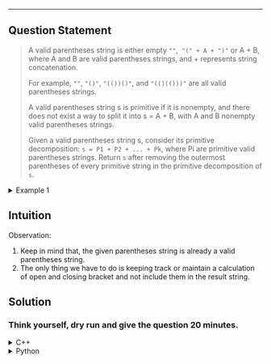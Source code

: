 
---
## Question Statement

> A valid parentheses string is either empty ```""```,``` "(" + A + ")"``` or A + B, where A and B are valid parentheses strings, and + represents string concatenation.
> 
> For example, ```""```, ```"()"```, ```"(())()"```, and ```"(()(()))"``` are all valid parentheses strings.
>
> A valid parentheses string s is primitive if it is nonempty, and there does not exist a way to split it into s = A + B, with A and B nonempty valid parentheses strings.
>
> Given a valid parentheses string s, consider its primitive decomposition: ```s = P1 + P2 + ... + Pk```, where Pi are primitive valid parentheses strings.
Return ```s``` after removing the outermost parentheses of every primitive string in the primitive decomposition of ```s```.

<details>
<summary>Example 1</summary>

```cpp
Input: s = "(()())(())"
Output: "()()()"
Explanation: 
The input string is "(()())(())", with primitive decomposition "(()())" + "(())".
After removing outer parentheses of each part, this is "()()" + "()" = "()()()".
```

</details>

## Intuition 
Observation:
1. Keep in mind that, the given parentheses string is already a valid parentheses string.
2. The only thing we have to do is keeping track or maintain a calculation of open and closing bracket and not include them in the result string.


## Solution


### Think yourself, dry run and give the question 20 minutes.

<details>
<summary>C++</summary>

```cpp
// Time Complexity:
// Space Complexity: 
class Solution
{
public:
    string removeOuterParentheses(string s)
    {
        int cnt = 0;
        string result = "";

        for (auto i : s)
        {
            if (i == '(')
            {
                if (cnt > 0)
                    result += i;
                ++cnt;
            }
            else
            {
                if (cnt > 1)
                    result += i;
                --cnt;
            }
        }

        return result;
    }
};
```
</details>

<details>
  <summary>Python</summary>
</details>